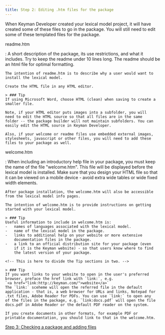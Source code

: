 ```yaml
---
title: Step 2: Editing .htm files for the package
---
```


When Keyman Developer created your lexical model project, it will have
created some of these files to go in the package. You will still need to
edit some of these templated files for the package.

readme.htm

:   A short description of the package, its use restrictions, and what
    it includes. Try to keep the readme under 10 lines long. The readme
    should be an html file for optimal formatting.

    The intention of readme.htm is to describe why a user would want to
    install the lexical model.

    Create the HTML file in any HTML editor.

    > ### Tip
    If using Microsoft Word, choose HTML (clean) when saving to create a
    smaller file.

    Note, if your HTML editor puts images into a subfolder, you will
    need to edit the HTML source so that all files are in the same
    folder -- the package builder will not maintain subfolders. You can
    easily edit the HTML source in Keyman Developer.

    Also, if your welcome or readme files use embedded external images,
    stylesheets, javascript or other files, you will need to add these
    files to your package as well.

welcome.htm

:   When including an introductory help file in your package, you must
    keep the name of the file "welcome.htm". This file will be displayed
    before the lexical model is installed. Make sure that you design
    your HTML file so that it can be viewed on a mobile device - avoid
    extra wide tables or wide fixed width elements.

    After package installation, the welcome.htm will also be accessible
    from the lexical model info pages.

    The intention of welcome.htm is to provide instructions on getting
    started with your lexical model.

    > ### Tip
    Useful information to include in welcome.htm is:
    -   names of languages associated with the lexical model.
    -   name of the lexical model in the package.
    -   links to additional help on your website or more extensive
        documentation files in the package.
    -   a link to an official distribution site for your package (even
        if it is the Keyman website) - so that users know where to find
        the latest version of your package. 

    <!-- This is here to divide the Tip sections in two. -->
    
    > ### Tip
    If you want links to your website to open in the user's preferred
    browser, preface the href link with `link:`, e.g.
    `<a href="link:http://keyman.com/">website</a>`  
    The `link:` sceheme will open the referred file in the default
    application - that is, a web browser for URLs and links, Notepad for
    .txt files, Adobe Reader for PDFs. You can use `link:` to open any
    of the files in the package, e.g. `link:docs.pdf` will open the file
    docs.pdf in Adobe Reader or the default PDF reader on the system.

    If you create documents in other formats, for example PDF or
    printable documentation, you should link to that in the welcome.htm.

[Step 3: Checking a package and adding files](step-3)